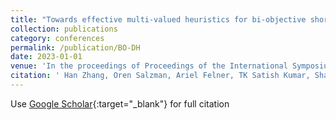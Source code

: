 ```yaml
---
title: "Towards effective multi-valued heuristics for bi-objective shortest-path algorithms via differential heuristics"
collection: publications
category: conferences
permalink: /publication/BO-DH
date: 2023-01-01
venue: 'In the proceedings of Proceedings of the International Symposium on Combinatorial Search'
citation: ' Han Zhang, Oren Salzman, Ariel Felner, TK Satish Kumar, Shawn Skyler, Carlos Hernández Ulloa, Sven Koenig, &quot; Towards effective multi-valued heuristics for bi-objective shortest-path algorithms via differential heuristics.&quot; In the proceedings of Proceedings of the International Symposium on Combinatorial Search, 2023.'
---
```

Use [Google Scholar](https://scholar.google.com/citations?view_op=view_citation&hl=en&user=3eVZLL0AAAAJ&citation_for_view=3eVZLL0AAAAJ:Se3iqnhoufwC){:target="_blank"} for full citation